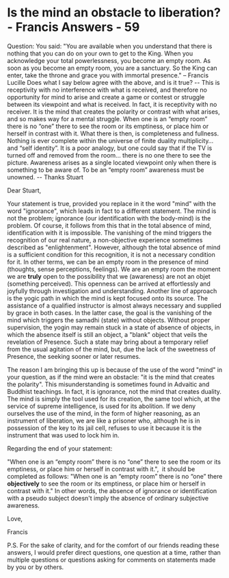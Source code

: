 # Is the mind an obstacle to liberation? - Francis Answers - 59

Question: You said: &quot;You are available when you understand that there is nothing that you can do on your own to get to the King. When you acknowledge your total powerlessness, you become an empty room. As soon as you become an empty room, you are a sanctuary. So the King can enter, take the throne and grace you with immortal presence.&quot; &ndash; Francis Lucille Does what I say below agree with the above, and is it true? -- This is receptivity with no interference with what is received, and therefore no opportunity for mind to arise and create a game or contest or struggle between its viewpoint and what is received. In fact, it is receptivity with no receiver. It is the mind that creates the polarity or contrast with what arises, and so makes way for a mental struggle. When one is an &ldquo;empty room&rdquo; there is no &ldquo;one&rdquo; there to see the room or its emptiness, or place him or herself in contrast with it. What there is then, is completeness and fullness. Nothing is ever complete within the universe of finite duality multiplicity&hellip; and &ldquo;self identity&rdquo;. It is a poor analogy, but one could say that if the TV is turned off and removed from the room&hellip; there is no one there to see the picture. Awareness arises as a single located viewpoint only when there is something to be aware of. To be an &ldquo;empty room&rdquo; awareness must be unowned. -- Thanks Stuart

Dear Stuart,

Your statement is true, provided you replace in it the word &quot;mind&quot; with the word &quot;ignorance&quot;, which leads in fact to a different statement. The mind is not the problem; ignorance (our identification with the body-mind) is the problem. Of course, it follows from this that in the total absence of mind, identification with it is impossible. The vanishing of the mind triggers the recognition of our real nature, a non-objective experience sometimes described as &quot;enlightenment&quot;. However, although the total absence of mind is a sufficient condition for this recognition, it is not a necessary condition for it. In other terms, we can be an empty room in the presence of mind (thoughts, sense perceptions, feelings). We are an empty room the moment we are **truly** open to the possibility that we (awareness) are not an objet (something perceived). This openness can be arrived at effortlessly and joyfully through investigation and understanding. Another line of approach is the yogic path in which the mind is kept focused onto its source. The assistance of a qualified instructor is almost always necessary and supplied by grace in both cases. In the latter case, the goal is the vanishing of the mind which triggers the samadhi (state) without objects. Without proper supervision, the yogin may remain stuck in a state of absence of objects, in which the absence itself is still an object, a &quot;blank&quot; object that veils the revelation of Presence. Such a state may bring about a temporary relief from the usual agitation of the mind, but, due the lack of the sweetness of Presence, the seeking sooner or later resumes.

The reason I am bringing this up is because of the use of the word &quot;mind&quot; in your question, as if the mind were an obstacle: &quot;it is the mind that creates the polarity&quot;. This misunderstanding is sometimes found in Advaitic and Buddhist teachings. In fact, it is ignorance, not the mind that creates duality. The mind is simply the tool used for its creation, the same tool which, at the service of supreme intelligence, is used for its abolition. If we deny ourselves the use of the mind, in the form of higher reasoning, as an instrument of liberation, we are like a prisoner who, although he is in possession of the key to its jail cell, refuses to use it because it is the instrument that was used to lock him in.

Regarding the end of your statement:&nbsp;

&quot;When one is an &ldquo;empty room&rdquo; there is no &ldquo;one&rdquo; there to see the room or its emptiness, or place him or herself in contrast with it.&quot;,&nbsp; it should be completed as follows: &quot;When one is an &ldquo;empty room&rdquo; there is no &ldquo;one&rdquo; there **objectively** to see the room or its emptiness, or place him or herself in contrast with it.&quot; In other words, the absence of ignorance or identification with a pseudo subject doesn't imply the absence of ordinary subjective awareness.

Love,

Francis

P.S. For the sake of clarity, and for the comfort of our friends reading these answers, I would prefer direct questions, one question at a time, rather than multiple questions or questions asking for comments on statements made by you or by others.

